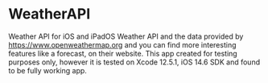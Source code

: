 # WeatherAPI
Weather API for iOS and iPadOS
Weather API and the data provided by https://www.openweathermap.org and you can find more interesting features like a forecast, on their website.
This app created for testing purposes only, however it is tested on Xcode 12.5.1, iOS 14.6 SDK and found to be fully working app.
